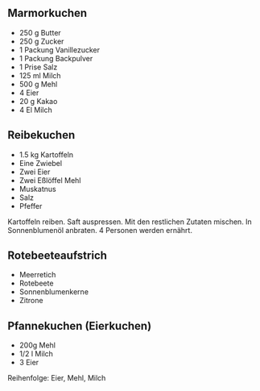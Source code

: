 ## Marmorkuchen

* 250 g Butter
* 250 g Zucker
* 1 Packung Vanillezucker
* 1 Packung Backpulver
* 1 Prise Salz
* 125 ml Milch
* 500 g Mehl
* 4 Eier
* 20 g Kakao
* 4 El Milch

## Reibekuchen
* 1.5 kg Kartoffeln
* Eine Zwiebel
* Zwei Eier
* Zwei Eßlöffel Mehl
* Muskatnus
* Salz
* Pfeffer

Kartoffeln reiben. Saft auspressen. Mit den restlichen Zutaten mischen. In Sonnenblumenöl anbraten. 4 Personen werden ernährt.

## Rotebeeteaufstrich
* Meerretich
* Rotebeete
* Sonnenblumenkerne
* Zitrone

## Pfannekuchen (Eierkuchen)
* 200g Mehl
* 1/2 l Milch
* 3 Eier

Reihenfolge: Eier, Mehl, Milch
